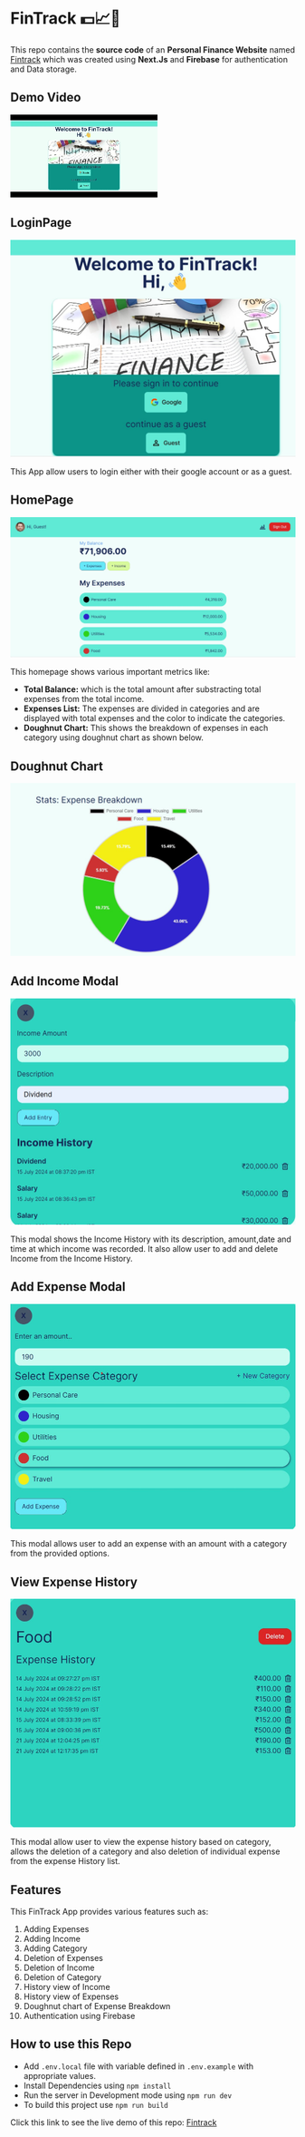 # FinTrack 💵📈📝

This repo contains the **source code** of an **Personal Finance Website** named [Fintrack](https://fintrack-eight.vercel.app/) which was created using **Next.Js** and **Firebase** for authentication and Data storage.

## Demo Video

[![Demo Video](./FinTrackSnapshots/FinTrackDemo.gif)](https://github.com/user-attachments/assets/004bd51b-4847-4e4d-9e97-4436d174d99a
)

## LoginPage

![Login Page](./FinTrackSnapshots/loginPage.jpg)

This App allow users to login either with their google account or as a guest.

## HomePage

![HomePage](./FinTrackSnapshots/HomePagePart2.jpg)

This homepage shows various important metrics like:

-   **Total Balance:** which is the total amount after substracting total expenses from the total income.
-   **Expenses List:** The expenses are divided in categories and are displayed with total expenses and the color to indicate the categories.
-   **Doughnut Chart:** This shows the breakdown of expenses in each category using doughnut chart as shown below.

## Doughnut Chart

![Doughnut chart](./FinTrackSnapshots/DougnutChart.jpg)

## Add Income Modal

![AddIncome Modal](./FinTrackSnapshots/AddIncomeModal.jpg)

This modal shows the Income History with its description, amount,date and time at which income was recorded. It also allow user to add and delete Income from the Income History.

## Add Expense Modal

![AddExpense Modal](./FinTrackSnapshots/AddExpenseModal.jpg)

This modal allows user to add an expense with an amount with a category from the provided options.

## View Expense History

![Expense View](./FinTrackSnapshots/ViewExpensesModal.jpg)

This modal allow user to view the expense history based on category, allows the deletion of a category and also deletion of individual expense from the expense History list.

## Features

This FinTrack App provides various features such as:

1. Adding Expenses
2. Adding Income
3. Adding Category
4. Deletion of Expenses
5. Deletion of Income
6. Deletion of Category
7. History view of Income
8. History view of Expenses
9. Doughnut chart of Expense Breakdown
10. Authentication using Firebase

## How to use this Repo

-   Add `.env.local` file with variable defined in `.env.example` with appropriate values.
-   Install Dependencies using `npm install`
-   Run the server in Development mode using `npm run dev`
-   To build this project use `npm run build`

Click this link to see the live demo of this repo: [Fintrack](https://fintrack-eight.vercel.app/)

